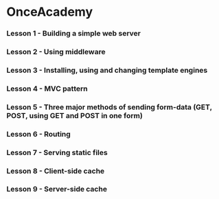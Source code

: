 # OnceAcademy
### Lesson 1 - Building a simple web server  
### Lesson 2 - Using middleware
### Lesson 3 - Installing, using and changing template engines   
### Lesson 4 - MVC pattern   
### Lesson 5 - Three major methods of sending form-data (GET, POST, using GET and POST in one form)  
### Lesson 6 - Routing  
### Lesson 7 - Serving static files  
### Lesson 8 - Client-side cache  
### Lesson 9 - Server-side cache